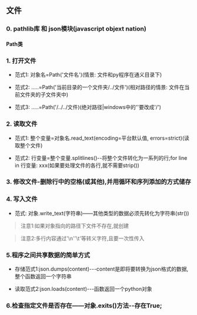## 文件

### 0. pathlib库 和 json模块(javascript objext nation)

#### Path类 

### 1. 打开文件

- 范式1: 对象名=Path('文件名')(情景: 文件和py程序在通义目录下)

- 范式2: .....=Path('当前目录的一个文件夹/../文件')(相对路径的情景: 文件在当前文件夹的子文件夹中)

- 范式3: .....=Path('/../../文件)(绝对路径|windows中的'\'要改成'/')

### 2. 读取文件

- 范式1: 整个变量=对象名.read_text(encoding=平台默认值, errors=strict)(读取整个文件)

- 范式2: 行变量=整个变量.splitlines()--将整个文件转化为一系列的行;for line in 行变量: xxx(如果要处理文件的各行,就不需要strip())

### 3. 修改文件-删除行中的空格(或其他),并用循环和序列添加的方式储存

### 4. 写入文件

- 范式: 对象.write_text(字符串)——其他类型的数据必须先转化为字符串(str())

> 注意1:如果对象指向的路径下文件不存在,就创建

> 注意2:多行内容通过'\n''\t'等转义字符,且要一次性传入

### 5.程序之间共享数据的简单方式

- 存储范式1:json.dumps(content)---content是即将要转换为json格式的数据,整个函数返回一个字符串

- 读取范式2:json.loads(content)---函数返回一个python对象

### 6.检查指定文件是否存在——对象.exits()方法--存在True;